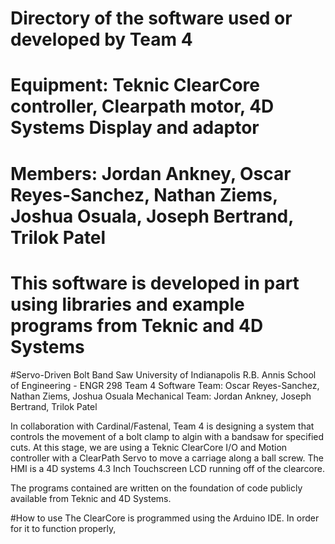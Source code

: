 # Directory of the software used or developed by Team 4
# Equipment: Teknic ClearCore controller, Clearpath motor, 4D Systems Display and adaptor
# Members: Jordan Ankney, Oscar Reyes-Sanchez, Nathan Ziems, Joshua Osuala, Joseph Bertrand, Trilok Patel
# This software is developed in part using libraries and example programs from Teknic and 4D Systems
#Servo-Driven Bolt Band Saw
University of Indianapolis
R.B. Annis School of Engineering - ENGR 298 Team 4
Software Team: Oscar Reyes-Sanchez, Nathan Ziems, Joshua Osuala
Mechanical Team: Jordan Ankney, Joseph Bertrand, Trilok Patel

In collaboration with Cardinal/Fastenal, Team 4 is designing a system that controls the movement of a bolt clamp to algin with a bandsaw for specified cuts. At this stage, we are using a Teknic ClearCore I/O and Motion controller with a ClearPath Servo to move a carriage along a ball screw. The HMI is a 4D systems 4.3 Inch Touchscreen LCD running off of the clearcore. 

The programs contained are written on the foundation of code publicly available from Teknic and 4D Systems.

#How to use
The ClearCore is programmed using the Arduino IDE. In order for it to function properly, 